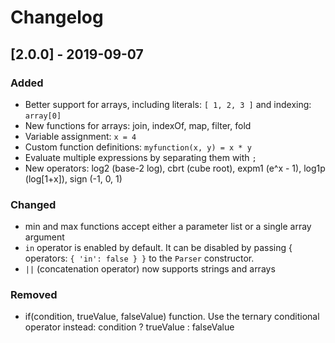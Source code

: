 # Changelog

## [2.0.0] - 2019-09-07

### Added

- Better support for arrays, including literals: `[ 1, 2, 3 ]` and indexing: `array[0]`
- New functions for arrays: join, indexOf, map, filter, fold
- Variable assignment: `x = 4`
- Custom function definitions: `myfunction(x, y) = x * y`
- Evaluate multiple expressions by separating them with `;`
- New operators: log2 (base-2 log), cbrt (cube root), expm1 (e^x - 1), log1p (log[1+x]), sign (-1, 0, 1)

### Changed

- min and max functions accept either a parameter list or a single array argument
- `in` operator is enabled by default. It can be disabled by passing { operators: `{ 'in': false } }` to the `Parser` constructor.
- `||` (concatenation operator) now supports strings and arrays

### Removed

- if(condition, trueValue, falseValue) function. Use the ternary conditional operator instead: condition ? trueValue : falseValue

